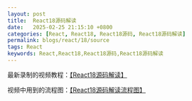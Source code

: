 ```yaml
---
layout: post
title:  React18源码解读
date:   2025-02-25 21:15:10 +0800
categories: [React, React18, React18源码, React18源码解读]
permalink: blogs/react/18/source
tags: React
keywords: React,React18,React18源码,React18源码解读
---
```


最新录制的视频教程：[【React18源码解读】][react-18-source]

视频中用到的流程图：[【React18源码解读流程图】][react-18-source-flow]


[react-18-source]: https://www.bilibili.com/video/BV15wNWetE2W/
[react-18-source-flow]: https://wcn5xvjyhfg5.feishu.cn/wiki/J6W3wu1dUiJWrrkgmRTcNvrxnIb